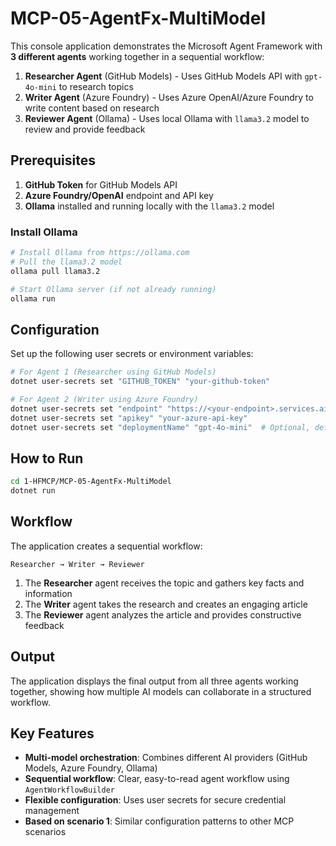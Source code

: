 # MCP-05-AgentFx-MultiModel

This console application demonstrates the Microsoft Agent Framework with **3 different agents** working together in a sequential workflow:

1. **Researcher Agent** (GitHub Models) - Uses GitHub Models API with `gpt-4o-mini` to research topics
2. **Writer Agent** (Azure Foundry) - Uses Azure OpenAI/Azure Foundry to write content based on research
3. **Reviewer Agent** (Ollama) - Uses local Ollama with `llama3.2` model to review and provide feedback

## Prerequisites

1. **GitHub Token** for GitHub Models API
2. **Azure Foundry/OpenAI** endpoint and API key
3. **Ollama** installed and running locally with the `llama3.2` model

### Install Ollama

```bash
# Install Ollama from https://ollama.com
# Pull the llama3.2 model
ollama pull llama3.2

# Start Ollama server (if not already running)
ollama run
```

## Configuration

Set up the following user secrets or environment variables:

```bash
# For Agent 1 (Researcher using GitHub Models)
dotnet user-secrets set "GITHUB_TOKEN" "your-github-token"

# For Agent 2 (Writer using Azure Foundry)
dotnet user-secrets set "endpoint" "https://<your-endpoint>.services.ai.azure.com/"
dotnet user-secrets set "apikey" "your-azure-api-key"
dotnet user-secrets set "deploymentName" "gpt-4o-mini"  # Optional, defaults to gpt-4o-mini
```

## How to Run

```bash
cd 1-HFMCP/MCP-05-AgentFx-MultiModel
dotnet run
```

## Workflow

The application creates a sequential workflow:

```
Researcher → Writer → Reviewer
```

1. The **Researcher** agent receives the topic and gathers key facts and information
2. The **Writer** agent takes the research and creates an engaging article
3. The **Reviewer** agent analyzes the article and provides constructive feedback

## Output

The application displays the final output from all three agents working together, showing how multiple AI models can collaborate in a structured workflow.

## Key Features

- **Multi-model orchestration**: Combines different AI providers (GitHub Models, Azure Foundry, Ollama)
- **Sequential workflow**: Clear, easy-to-read agent workflow using `AgentWorkflowBuilder`
- **Flexible configuration**: Uses user secrets for secure credential management
- **Based on scenario 1**: Similar configuration patterns to other MCP scenarios
